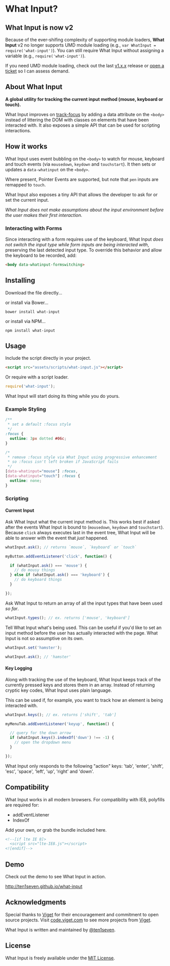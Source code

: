 # What Input?

## What Input is now v2

Because of the ever-shifing complexity of supporting module loaders, __What Input__ v2 no longer supports UMD module loading (e.g., `var WhatInput = require('what-input')`). You can still require What Input without assigning a variable (e.g., `require('what-input')`).

If you need UMD module loading, check out the last [v1.x.x](https://github.com/ten1seven/what-input/releases/tag/v1.2.5) release or [open a ticket](https://github.com/ten1seven/what-input/issues) so I can assess demand.

## About What Input

__A global utility for tracking the current input method (mouse, keyboard or touch).__

What Input improves on [track-focus](https://github.com/ten1seven/track-focus) by adding a data attribute on the `<body>` instead of littering the DOM with classes on elements that have been interacted with. It also exposes a simple API that can be used for scripting interactions.

## How it works

What Input uses event bubbling on the `<body>` to watch for mouse, keyboard and touch events (via `mousedown`, `keydown` and `touchstart`). It then sets or updates a `data-whatinput` on the `<body>`.

Where present, Pointer Events are supported, but note that `pen` inputs are remapped to `touch`.

What Input also exposes a tiny API that allows the developer to ask for or set the current input.

_What Input does not make assumptions about the input environment before the user makes their first interaction._

### Interacting with Forms

Since interacting with a form requires use of the keyboard, What Input _does not switch the input type while form inputs are being interacted with_, preserving the last detected input type. To override this behavior and allow the keyboard to be recorded, add:

```html
<body data-whatinput-formswitching>
```

## Installing

Download the file directly...

or install via Bower...

```shell
bower install what-input
```

or install via NPM...

```shell
npm install what-input
```

## Usage

Include the script directly in your project.

```html
<script src="assets/scripts/what-input.js"></script>
```

Or require with a script loader.

```javascript
require('what-input');
```

What Input will start doing its thing while you do yours.

### Example Styling

```css
/**
 * set a default :focus style
 */
:focus {
  outline: 3px dotted #06c;
}

/*
 * remove :focus style via What Input using progressive enhancement
 * so :focus isn't left broken if JavaScript fails
 */
[data-whatinput="mouse"] :focus,
[data-whatinput="touch"] :focus {
  outline: none;
}
```

### Scripting

#### Current Input

Ask What Input what the current input method is. This works best if asked after the events What Input is bound to (`mousedown`, `keydown` and `touchstart`). Because `click` always executes last in the event tree, What Input will be able to answer with the event that _just_ happened.

```javascript
whatInput.ask(); // returns `mouse`, `keyboard` or `touch`

myButton.addEventListener('click', function() {

  if (whatInput.ask() === 'mouse') {
    // do mousy things
  } else if (whatInput.ask() === 'keyboard') {
    // do keyboard things
  }

});
```

Ask What Input to return an array of all the input types that have been used _so far_.

```javascript
whatInput.types(); // ex. returns ['mouse', 'keyboard']
```

Tell What Input what's being used. This can be useful if you'd like to set an input method before the user has actually interacted with the page. What Input is not so assumptive on its own.

```javascript
whatInput.set('hamster');

whatInput.ask(); // 'hamster'
```

#### Key Logging

Along with tracking the use of the keyboard, What Input keeps track of the currently pressed keys and stores them in an array. Instead of returning cryptic key codes, What Input uses plain language.

This can be used if, for example, you want to track how an element is being interacted with.

```javascript
whatInput.keys(); // ex. returns ['shift', 'tab']

myMenuTab.addEventListener('keyup', function() {

  // query for the down arrow
  if (whatInput.keys().indexOf('down') !== -1) {
    // open the dropdown menu
  }

});
```

What Input only responds to the following "action" keys: 'tab', 'enter', 'shift', 'esc', 'space', 'left', 'up', 'right' and 'down'.

## Compatibility

What Input works in all modern browsers. For compatibility with IE8, polyfills are required for:

* addEventListener
* IndexOf

Add your own, or grab the bundle included here.

```html
<!--[if lte IE 8]>
  <script src="lte-IE8.js"></script>
<![endif]-->
```

## Demo

Check out the demo to see What Input in action.

http://ten1seven.github.io/what-input

## Acknowledgments

Special thanks to [Viget](http://viget.com/) for their encouragement and commitment to open source projects. Visit [code.viget.com](http://code.viget.com/) to see more projects from [Viget](http://viget.com).

What Input is written and maintained by [@ten1seven](https://github.com/ten1seven).

## License

What Input is freely available under the [MIT License](http://opensource.org/licenses/MIT).

